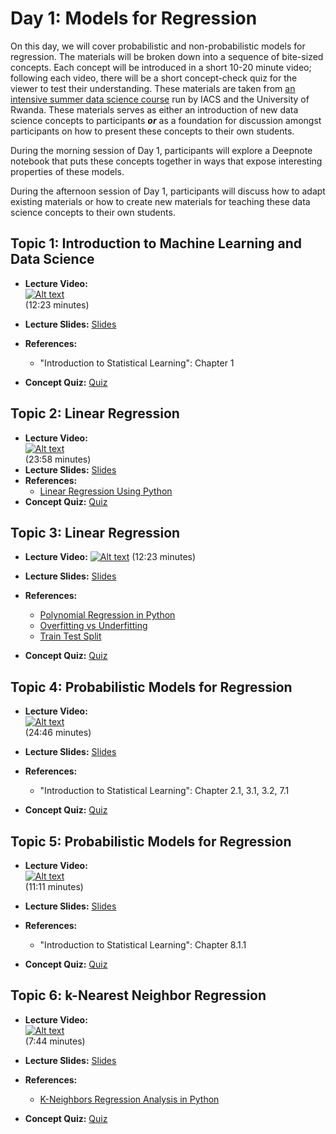 # Day 1: Models for Regression

On this day, we will cover probabilistic and non-probabilistic models for regression. The materials will be broken down into a sequence of bite-sized concepts. Each concept will be introduced in a short 10-20 minute video; following each video, there will be a short concept-check quiz for the viewer to test their understanding. These materials are taken from [an intensive summer data science course](https://onefishy.github.io/Rwanda-Data-Science/) run by IACS and the University of Rwanda. These materials serves as either an introduction of new data science concepts to participants ***or*** as a foundation for discussion amongst participants on how to present these concepts to their own students.

During the morning session of Day 1, participants will explore a Deepnote notebook that puts these concepts together in ways that expose interesting properties of these models. 

During the afternoon session of Day 1, participants will discuss how to adapt existing materials or how to create new materials for teaching these data science concepts to their own students.

## **Topic 1:** Introduction to Machine Learning and Data Science

- **Lecture Video:** <br>
[![Alt text](https://img.youtube.com/vi/UyzUQSSmlKY/0.jpg)](https://youtu.be/UyzUQSSmlKY)<br>
(12:23 minutes)

- **Lecture Slides:** [Slides](https://drive.google.com/file/d/1cR8COSU8DB7S8dJsbHc68rDN-EXUezI_/view?usp=sharing)
- **References:** 
  - "Introduction to Statistical Learning": Chapter 1
- **Concept Quiz:** [Quiz]()

## **Topic 2:** Linear Regression

- **Lecture Video:** <br>
[![Alt text](https://img.youtube.com/vi/OCuR5p7gWlg/0.jpg)](https://youtu.be/OCuR5p7gWlg)<br> 
(23:58 minutes)
- **Lecture Slides:** [Slides](https://drive.google.com/file/d/1YkXHgzs5OJ3SPwmz18X7I6bmqjoIwG02/view?usp=sharing)
- **References:** 
  - [Linear Regression Using Python](https://towardsdatascience.com/linear-regression-using-python-b136c91bf0a2)
- **Concept Quiz:** [Quiz]()

## **Topic 3:** Linear Regression

- **Lecture Video:** [![Alt text](https://img.youtube.com/vi/MnfjfarIklQ/0.jpg)](https://youtu.be/MnfjfarIklQ) (12:23 minutes)

- **Lecture Slides:** [Slides](https://drive.google.com/file/d/1XrREBhCfHh7JzWijr0HEJtNS_9tfLX5O/view?usp=sharing)
  
- **References:** 
  - [Polynomial Regression in Python](https://towardsdatascience.com/polynomial-regression-bbe8b9d97491)
  - [Overfitting vs Underfitting](https://towardsdatascience.com/overfitting-vs-underfitting-a-complete-example-d05dd7e19765)
  - [Train Test Split](https://towardsdatascience.com/train-test-split-and-cross-validation-in-python-80b61beca4b6)
  
- **Concept Quiz:** [Quiz]()

## **Topic 4:** Probabilistic Models for Regression

- **Lecture Video:**  <br>
[![Alt text](https://img.youtube.com/vi/2jl4IfnEp9Y/0.jpg)](https://youtu.be/2jl4IfnEp9Y)  <br>
(24:46 minutes)
- **Lecture Slides:** [Slides](https://drive.google.com/file/d/10wbwl8Lp-aDM2AQKiuIDb2hdKL8HhvgU/view?usp=sharing)
- **References:** 
  - "Introduction to Statistical Learning": Chapter 2.1, 3.1, 3.2, 7.1
  
- **Concept Quiz:** [Quiz]()
    
## **Topic 5:** Probabilistic Models for Regression

- **Lecture Video:**  <br>
[![Alt text](https://img.youtube.com/vi/xfjX_uGRC0c/0.jpg)](https://youtu.be/xfjX_uGRC0c)  <br>
(11:11 minutes)

- **Lecture Slides:** [Slides](https://drive.google.com/file/d/1hxPra-g7I343V27VBddHJZfc4SI7j1dy/view?usp=sharing)
- **References:** 
  - "Introduction to Statistical Learning": Chapter 8.1.1
- **Concept Quiz:** [Quiz]()
  
## **Topic 6:** k-Nearest Neighbor Regression
- **Lecture Video:**  <br>
[![Alt text](https://img.youtube.com/vi/sFtbCGWorj4/0.jpg)](https://youtu.be/sFtbCGWorj4)<br>
(7:44 minutes)

- **Lecture Slides:** [Slides](https://drive.google.com/file/d/1Za_ltHSdbwcVeGDh5JyfsHkTTdEbstgl/view?usp=sharing)
- **References:** 
  - [K-Neighbors Regression Analysis in Python](https://medium.com/analytics-vidhya/k-neighbors-regression-analysis-in-python-61532d56d8e4)
- **Concept Quiz:** [Quiz]()
